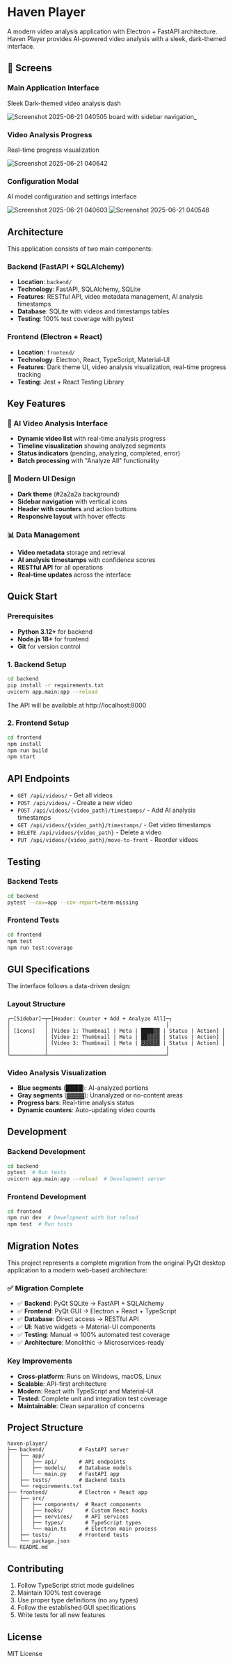# Haven Player

A modern video analysis application with Electron + FastAPI architecture. Haven Player provides AI-powered video analysis with a sleek, dark-themed interface.

## 📸 Screens

### Main Application Interface

Sleek Dark-themed video analysis dash

![Screenshot 2025-06-21 040505](https://github.com/user-attachments/assets/f3a1857a-affc-4331-a67f-5fb2600a402b)
board with sidebar navigation_

### Video Analysis Progress

Real-time progress visualization 

![Screenshot 2025-06-21 040642](https://github.com/user-attachments/assets/40c6eade-4392-4fd9-95f0-e9e27e475032)

### Configuration Modal

AI model configuration and settings interface

![Screenshot 2025-06-21 040603](https://github.com/user-attachments/assets/623791a0-95d8-4eba-b122-e29efb48dc0f)
![Screenshot 2025-06-21 040548](https://github.com/user-attachments/assets/ea0745f9-3738-4a7e-9c8a-786867a7cad2)


## Architecture

This application consists of two main components:

### Backend (FastAPI + SQLAlchemy)
- **Location**: `backend/`
- **Technology**: FastAPI, SQLAlchemy, SQLite
- **Features**: RESTful API, video metadata management, AI analysis timestamps
- **Database**: SQLite with videos and timestamps tables
- **Testing**: 100% test coverage with pytest

### Frontend (Electron + React)
- **Location**: `frontend/`
- **Technology**: Electron, React, TypeScript, Material-UI
- **Features**: Dark theme UI, video analysis visualization, real-time progress tracking
- **Testing**: Jest + React Testing Library

## Key Features

### 🎯 AI Video Analysis Interface
- **Dynamic video list** with real-time analysis progress
- **Timeline visualization** showing analyzed segments
- **Status indicators** (pending, analyzing, completed, error)
- **Batch processing** with "Analyze All" functionality

### 🎨 Modern UI Design
- **Dark theme** (#2a2a2a background)
- **Sidebar navigation** with vertical icons
- **Header with counters** and action buttons
- **Responsive layout** with hover effects

### 📊 Data Management
- **Video metadata** storage and retrieval
- **AI analysis timestamps** with confidence scores
- **RESTful API** for all operations
- **Real-time updates** across the interface

## Quick Start

### Prerequisites
- **Python 3.12+** for backend
- **Node.js 18+** for frontend
- **Git** for version control

### 1. Backend Setup
```bash
cd backend
pip install -r requirements.txt
uvicorn app.main:app --reload
```

The API will be available at http://localhost:8000

### 2. Frontend Setup
```bash
cd frontend
npm install
npm run build
npm start
```

## API Endpoints

- `GET /api/videos/` - Get all videos
- `POST /api/videos/` - Create a new video
- `POST /api/videos/{video_path}/timestamps/` - Add AI analysis timestamps
- `GET /api/videos/{video_path}/timestamps/` - Get video timestamps
- `DELETE /api/videos/{video_path}` - Delete a video
- `PUT /api/videos/{video_path}/move-to-front` - Reorder videos

## Testing

### Backend Tests
```bash
cd backend
pytest --cov=app --cov-report=term-missing
```

### Frontend Tests
```bash
cd frontend
npm test
npm run test:coverage
```

## GUI Specifications

The interface follows a data-driven design:

### Layout Structure
```
┌─[Sidebar]─┬─[Header: Counter + Add + Analyze All]─┐
│           │                                      │
│ [Icons]   │ [Video 1: Thumbnail | Meta | ████▓▓ | Status | Action] │
│           │ [Video 2: Thumbnail | Meta | ██▓▓▓▓ | Status | Action] │
│           │ [Video 3: Thumbnail | Meta | ▓▓▓▓▓▓ | Status | Action] │
│           │                                      │
└───────────┴──────────────────────────────────────┘
```

### Video Analysis Visualization
- **Blue segments** (████): AI-analyzed portions
- **Gray segments** (▓▓▓▓): Unanalyzed or no-content areas
- **Progress bars**: Real-time analysis status
- **Dynamic counters**: Auto-updating video counts

## Development

### Backend Development
```bash
cd backend
pytest  # Run tests
uvicorn app.main:app --reload  # Development server
```

### Frontend Development
```bash
cd frontend
npm run dev  # Development with hot reload
npm test  # Run tests
```

## Migration Notes

This project represents a complete migration from the original PyQt desktop application to a modern web-based architecture:

### ✅ Migration Complete
- ✅ **Backend**: PyQt SQLite → FastAPI + SQLAlchemy
- ✅ **Frontend**: PyQt GUI → Electron + React + TypeScript
- ✅ **Database**: Direct access → RESTful API
- ✅ **UI**: Native widgets → Material-UI components
- ✅ **Testing**: Manual → 100% automated test coverage
- ✅ **Architecture**: Monolithic → Microservices-ready

### Key Improvements
- **Cross-platform**: Runs on Windows, macOS, Linux
- **Scalable**: API-first architecture
- **Modern**: React with TypeScript and Material-UI
- **Tested**: Complete unit and integration test coverage
- **Maintainable**: Clean separation of concerns

## Project Structure

```
haven-player/
├── backend/           # FastAPI server
│   ├── app/
│   │   ├── api/       # API endpoints
│   │   ├── models/    # Database models
│   │   └── main.py    # FastAPI app
│   ├── tests/         # Backend tests
│   └── requirements.txt
├── frontend/          # Electron + React app
│   ├── src/
│   │   ├── components/  # React components
│   │   ├── hooks/       # Custom React hooks
│   │   ├── services/    # API services
│   │   ├── types/       # TypeScript types
│   │   └── main.ts      # Electron main process
│   ├── tests/         # Frontend tests
│   └── package.json
└── README.md
```

## Contributing

1. Follow TypeScript strict mode guidelines
2. Maintain 100% test coverage
3. Use proper type definitions (no `any` types)
4. Follow the established GUI specifications
5. Write tests for all new features

## License

MIT License 
